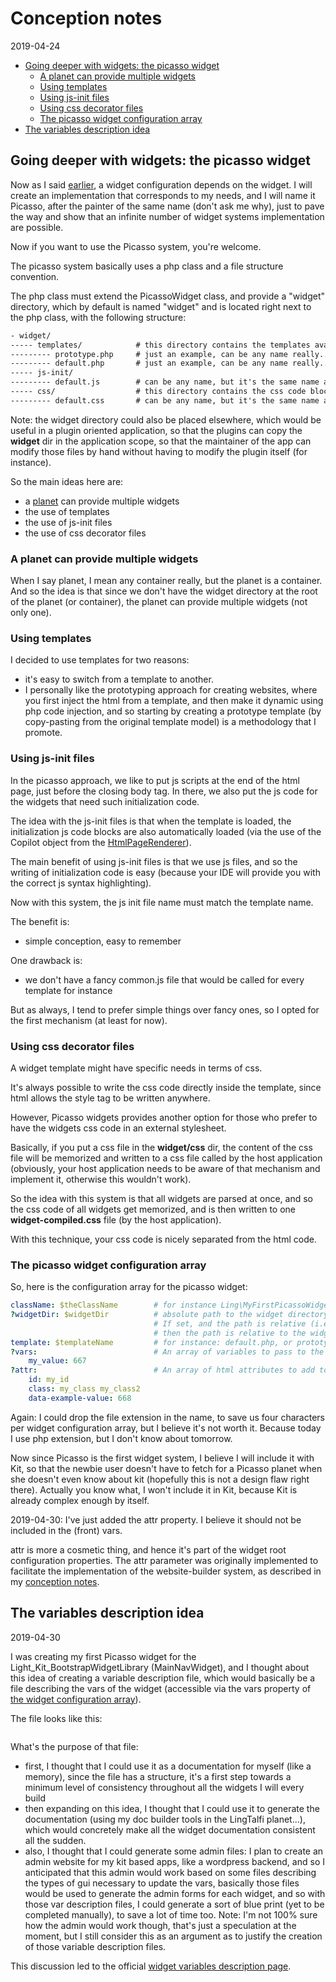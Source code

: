 Conception notes 
========
2019-04-24



* [Going deeper with widgets: the picasso widget](#going-deeper-with-widgets-the-picasso-widget)
    * [A planet can provide multiple widgets](#a-planet-can-provide-multiple-widgets)
    * [Using templates](#using-templates)
    * [Using js-init files](#using-js-init-files)
    * [Using css decorator files](#using-css-decorator-files)
    * [The picasso widget configuration array](#the-picasso-widget-configuration-array)
* [The variables description idea](#the-variables-description-idea)



Going deeper with widgets: the picasso widget
----------------

Now as I said [earlier](https://github.com/lingtalfi/Kit/blob/master/doc/pages/conception-notes.md), a widget configuration depends on the widget.
I will create an implementation that corresponds to my needs, and I will name it Picasso, after the painter of the same name (don't ask me why),
just to pave the way and show that an infinite number of widget systems implementation are possible.

Now if you want to use the Picasso system, you're welcome.

The picasso system basically uses a php class and a file structure convention.

The php class must extend the PicassoWidget class, and provide a "widget" directory, which by default is named "widget"
and is located right next to the php class, with the following structure:


```txt
- widget/
----- templates/            # this directory contains the templates available to this widget
--------- prototype.php     # just an example, can be any name really...
--------- default.php       # just an example, can be any name really...
----- js-init/
--------- default.js        # can be any name, but it's the same name as a template
----- css/                  # this directory contains the css code blocks to add to the chosen template
--------- default.css       # can be any name, but it's the same name as a template
```


Note: the widget directory could also be placed elsewhere, which would be useful in a plugin oriented application, so
that the plugins can copy the **widget** dir in the application scope, so that the maintainer of the app can modify those
files by hand without having to modify the plugin itself (for instance).



So the main ideas here are:

- a [planet](https://github.com/karayabin/universe-snapshot) can provide multiple widgets
- the use of templates
- the use of js-init files
- the use of css decorator files


###  A planet can provide multiple widgets

When I say planet, I mean any container really, but the planet is a container.
And so the idea is that since we don't have the widget directory at the root of the planet (or container), the planet
can provide multiple widgets (not only one). 



### Using templates

I decided to use templates for two reasons:
 
- it's easy to switch from a template to another.
- I personally like the prototyping approach for creating websites, where you first inject the html from a template, 
        and then make it dynamic using php code injection, and so starting by creating a prototype template (by copy-pasting
        from the original template model) is a methodology that I promote. 

### Using js-init files

In the picasso approach, we like to put js scripts at the end of the html page, just before the closing body tag.
In there, we also put the js code for the widgets that need such initialization code.

The idea with the js-init files is that when the template is loaded, the initialization js code blocks are also automatically
loaded (via the use of the Copilot object from the [HtmlPageRenderer](https://github.com/lingtalfi/HtmlPageTools/blob/master/doc/api/Ling/HtmlPageTools/Renderer/HtmlPageRenderer.md)).

The main benefit of using js-init files is that we use js files, and so the writing of initialization code is easy (because
your IDE will provide you with the correct js syntax highlighting).

Now with this system, the js init file name must match the template name.

The benefit is:

- simple conception, easy to remember

One drawback is:

- we don't have a fancy common.js file that would be called for every template for instance

But as always, I tend to prefer simple things over fancy ones, so I opted for the first mechanism (at least for now). 



### Using css decorator files

A widget template might have specific needs in terms of css.

It's always possible to write the css code directly inside the template, since html allows the style tag to be written anywhere.

However, Picasso widgets provides another option for those who prefer to have the widgets css code in an external stylesheet.

Basically, if you put a css file in the **widget/css** dir, the content of the css file will be memorized and written to a css file
called by the host application (obviously, your host application needs to be aware of that mechanism and implement it, otherwise
this wouldn't work).

So the idea with this system is that all widgets are parsed at once, and so the css code of all widgets get memorized, 
and is then written to one **widget-compiled.css** file (by the host application).

With this technique, your css code is nicely separated from the html code.

 




### The picasso widget configuration array

So, here is the configuration array for the picasso widget:

```yaml
className: $theClassName        # for instance Ling\MyFirstPicassoWidget\MyFirstPicassoWidget 
?widgetDir: $widgetDir          # absolute path to the widget directory. If not set, the widget directory is a directory named "widget" found next to the file containing the widget class.
                                # If set, and the path is relative (i.e. not starting with a slash),
                                # then the path is relative to the widgetBaseDir (set using the setWidgetBaseDir method of the PicassoWidgetHandler class)
template: $templateName         # for instance: default.php, or prototype.php. This is the path to the template file, relative to the $widgetDir/templates directory
?vars:                          # An array of variables to pass to the template
    my_value: 667  
?attr:                          # An array of html attributes to add to the widget's outer tag
    id: my_id
    class: my_class my_class2
    data-example-value: 668

``` 


Again: I could drop the file extension in the name, to save us four characters per widget configuration array,
but I believe it's not worth it. 
Because today I use php extension, but I don't know about tomorrow.



Now since Picasso is the first widget system, I believe I will include it with Kit, so that the newbie user doesn't have to
fetch for a Picasso planet when she doesn't even know about kit (hopefully this is not a design flaw right there).
Actually you know what, I won't include it in Kit, because Kit is already complex enough by itself.



2019-04-30: I've just added the attr property. I believe it should not be included in the (front) vars. 

attr is more a cosmetic thing, and hence it's part of the widget root configuration properties.
The attr parameter was originally implemented to facilitate the implementation of the website-builder system, as
described in my [conception notes](https://github.com/lingtalfi/Light_Kit_WebsiteBuilder/blob/master/doc/pages/conception-notes.md).




The variables description idea
----------------
2019-04-30

I was creating my first Picasso widget for the Light_Kit_BootstrapWidgetLibrary (MainNavWidget), and I thought
about this idea of creating a variable description file, which would basically be a file describing the vars of the widget
(accessible via the vars property of [the widget configuration array](https://github.com/lingtalfi/Kit_PicassoWidget#the-picasso-widget-array)).

The file looks like this:


```yaml

```

What's the purpose of that file:

- first, I thought that I could use it as a documentation for myself (like a memory), since the file has a structure, it's a first step towards
    a minimum level of consistency throughout all the widgets I will every build
- then expanding on this idea, I thought that I could use it to generate the documentation (using my doc builder tools in the LingTalfi planet...),
    which would concretely make all the widget documentation consistent all the sudden.
- also, I thought that I could generate some admin files: I plan to create an admin website for my kit based apps, like a wordpress backend,
        and so I anticipated that this admin would work based on some files describing the types of gui necessary to update the vars,
        basically those files would be used to generate the admin forms for each widget,
        and so with those var description files, I could generate a sort of blue print (yet to be completed manually), to save a lot of time too.
        Note: I'm not 100% sure how the admin would work though, that's just a speculation at the moment, but I still consider this as an argument
        as to justify the creation of those variable description files.
             
              
     


This discussion led to the official [widget variables description page](https://github.com/lingtalfi/Kit_PicassoWidget/blob/master/doc/pages/widget-variables-description.md).

















